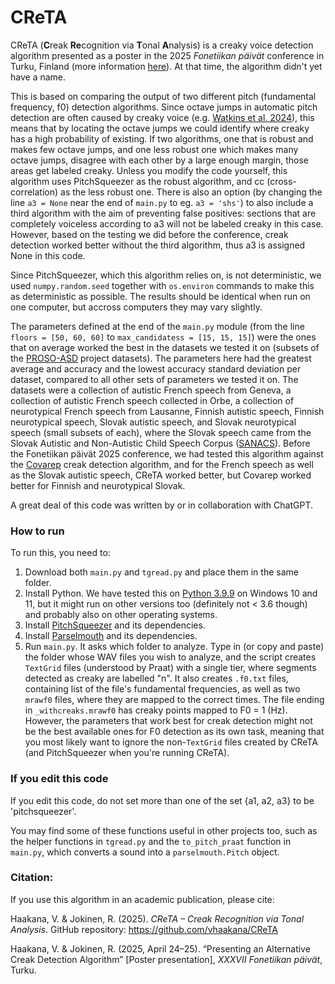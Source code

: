 # CReTA
CReTA (**C**reak **Re**cognition via **T**onal **A**nalysis) is a creaky voice detection algorithm presented as a poster in the 2025 *Fonetiikan päivät* conference in Turku, Finland (more information [here](https://researchportal.helsinki.fi/fi/publications/presenting-an-alternative-creak-detection-algorithm)). At that time, the algorithm didn't yet have a name.

This is based on comparing the output of two different pitch (fundamental frequency, f0) detection algorithms. Since octave jumps in automatic pitch detection are often caused by creaky voice (e.g. [Watkins et al. 2024](https://www.isca-archive.org/interspeech_2024/watkins24_interspeech.html)), this means that by locating the octave jumps we could identify where creaky has a high probability of existing. If two algorithms, one that is robust and makes few octave jumps, and one less robust one which makes many octave jumps, disagree with each other by a large enough margin, those areas get labeled creaky. Unless you modify the code yourself, this algorithm uses PitchSqueezer as the robust algorithm, and cc (cross-correlation) as the less robust one. There is also an option (by changing the line `a3 = None` near the end of `main.py` to eg. `a3 = 'shs'`) to also include a third algorithm with the aim of preventing false positives: sections that are completely voiceless according to a3 will not be labeled creaky in this case. However, based on the testing we did before the conference, creak detection worked better without the third algorithm, thus a3 is assigned None in this code.

Since PitchSqueezer, which this algorithm relies on, is not deterministic, we used `numpy.random.seed` together with `os.environ` commands to make this as deterministic as possible. The results should be identical when run on one computer, but accross computers they may vary slightly.

The parameters defined at the end of the `main.py` module (from the line `floors = [50, 60, 60]` to `max_candidatess = [15, 15, 15]`) were the ones that on average worked the best in the datasets we tested it on (subsets of the [PROSO-ASD](https://blogs.helsinki.fi/asd-prosody-research/) project datasets). The parameters here had the greatest average and accuracy and the lowest accuracy standard deviation per dataset, compared to all other sets of parameters we tested it on. The datasets were a collection of autistic French speech from Geneva, a collection of autistic French speech collected in Orbe, a collection of neurotypical French speech from Lausanne, Finnish autistic speech, Finnish neurotypical speech, Slovak autistic speech, and Slovak neurotypical speech (small subsets of each), where the Slovak speech came from the Slovak Autistic and Non-Autistic Child Speech Corpus ([SANACS](https://catalog.elra.info/en-us/repository/browse/ELRA-S0491/)). Before the Fonetiikan päivät 2025 conference, we had tested this algorithm against the [Covarep](https://sites.bu.edu/stepplab/research/automated-creak-detection/) creak detection algorithm, and for the French speech as well as the Slovak autistic speech, CReTA worked better, but Covarep worked better for Finnish and neurotypical Slovak.

A great deal of this code was written by or in collaboration with ChatGPT.

### How to run

To run this, you need to:
1. Download both `main.py` and `tgread.py` and place them in the same folder.
2. Install Python. We have tested this on [Python 3.9.9](https://www.python.org/downloads/release/python-399/) on Windows 10 and 11, but it might run on other versions too (definitely not < 3.6 though) and probably also on other operating systems.
3. Install [PitchSqueezer](https://github.com/asuni/PitchSqueezer) and its dependencies.
4. Install [Parselmouth](https://pypi.org/project/praat-parselmouth/) and its dependencies.
5. Run `main.py`. It asks which folder to analyze. Type in (or copy and paste) the folder whose WAV files you wish to analyze, and the script creates `TextGrid` files (understood by Praat) with a single tier, where segments detected as creaky are labelled "n". It also creates `.f0.txt` files, containing list of the file's fundamental frequencies, as well as two `mrawf0` files, where they are mapped to the correct times. The file ending in `_withcreaks.mrawf0` has creaky points mapped to F0 = 1 (Hz). However, the parameters that work best for creak detection might not be the best available ones for F0 detection as its own task, meaning that you most likely want to ignore the non-`TextGrid` files created by CReTA (and PitchSqueezer when you're running CReTA).

### If you edit this code

If you edit this code, do not set more than one of the set {a1, a2, a3} to be 'pitchsqueezer'.

You may find some of these functions useful in other projects too, such as the helper functions in `tgread.py` and the `to_pitch_praat` function in `main.py`, which converts a sound into a `parselmouth.Pitch` object.

### Citation:
If you use this algorithm in an academic publication, please cite:

Haakana, V. & Jokinen, R. (2025). *CReTA – Creak Recognition via Tonal Analysis*. GitHub repository: https://github.com/vhaakana/CReTA

Haakana, V. & Jokinen, R. (2025, April 24–25). “Presenting an Alternative Creak Detection Algorithm” [Poster presentation], _XXXVII Fonetiikan päivät_, Turku.
